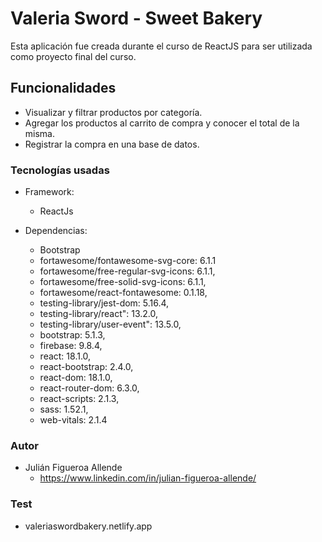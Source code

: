 # Valeria Sword - Sweet Bakery

Esta aplicación fue creada durante el curso de ReactJS para ser utilizada como proyecto final del curso.

## Funcionalidades

- Visualizar y filtrar productos por categoría.
- Agregar los productos al carrito de compra y conocer el total de la misma.
- Registrar la compra en una base de datos.

### Tecnologías usadas

- Framework:
    - ReactJs

- Dependencias:
    - Bootstrap
    - fortawesome/fontawesome-svg-core: 6.1.1
    - fortawesome/free-regular-svg-icons: 6.1.1,
    - fortawesome/free-solid-svg-icons: 6.1.1,
    - fortawesome/react-fontawesome: 0.1.18,
    - testing-library/jest-dom: 5.16.4,
    - testing-library/react": 13.2.0,
    - testing-library/user-event": 13.5.0,
    - bootstrap: 5.1.3,
    - firebase: 9.8.4,
    - react: 18.1.0,
    - react-bootstrap: 2.4.0,
    - react-dom: 18.1.0,
    - react-router-dom: 6.3.0,
    - react-scripts: 2.1.3,
    - sass: 1.52.1,
    - web-vitals: 2.1.4

### Autor

- Julián Figueroa Allende
    - https://www.linkedin.com/in/julian-figueroa-allende/

### Test

- valeriaswordbakery.netlify.app
